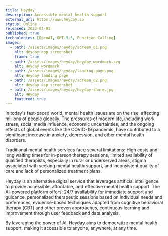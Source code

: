 ```yaml
---
title: Heyday
description: Accessible mental health support
external_url: https://www.heyday.so
status: Online
released: 2023-03-01
published: true
technologies: [OpenAI, GPT-3.5, Function Calling]
images:
  - path: /assets/images/heyday/screen_01.png
    alt: Heyday app screenshot
    frame: true
  - path: /assets/images/heyday/heyday_wordmark.svg
    alt: Heyday wordmark
  - path: /assets/images/heyday/landing-page.png
    alt: Heyday landing page
  - path: /assets/images/heyday/screen_02.png
    alt: Heyday app screenshot
  - path: /assets/images/heyday/heyday-share.jpg
    alt: Heyday
    featured: true
---
```


In today's fast-paced world, mental health issues are on the rise, affecting millions of people globally. The pressures of modern life, including work stress, social media influence, economic uncertainties, and the ongoing effects of global events like the COVID-19 pandemic, have contributed to a significant increase in anxiety, depression, and other mental health disorders.

Traditional mental health services face several limitations: High costs and long waiting times for in-person therapy sessions, limited availability of qualified therapists, especially in rural or underserved areas, stigma associated with seeking mental health support, and inconsistent quality of care and lack of personalized treatment plans.

Heyday is an alternative digital service that leverages artificial intelligence to provide accessible, affordable, and effective mental health support. The AI-powered platform offers: 24/7 availability for immediate support and guidance, personalized therapeutic sessions based on individual needs and preferences, evidence-based techniques adapted from cognitive behavioral therapy (CBT) and other proven approaches, continuous learning and improvement through user feedback and data analysis.

By leveraging the power of AI, Heyday aims to democratize mental health support, making it accessible to anyone, anywhere, at any time.